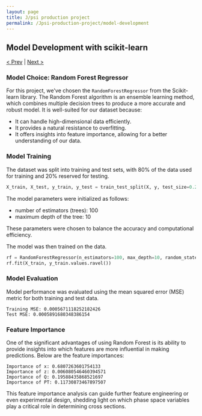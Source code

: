 ```yaml
---
layout: page
title: J/psi production project
permalink: /Jpsi-production-project/model-development
---
```


## Model Development with scikit-learn
[< Prev](proj-5.markdown) | [Next >](proj-7.markdown)

### Model Choice: Random Forest Regressor

For this project, we've chosen the `RandomForestRegressor` from the Scikit-learn library. The Random Forest algorithm is an ensemble learning method, which combines multiple decision trees to produce a more accurate and robust model. It is well-suited for our dataset because:

- It can handle high-dimensional data efficiently.
- It provides a natural resistance to overfitting.
- It offers insights into feature importance, allowing for a better understanding of our data.

### Model Training

The dataset was split into training and test sets, with 80% of the data used for training and 20% reserved for testing.

```python
X_train, X_test, y_train, y_test = train_test_split(X, y, test_size=0.2, random_state=42)
```

The model parameters were initialized as follows:

- number of estimators (trees): 100
- maximum depth of the tree: 10

These parameters were chosen to balance the accuracy and computational efficiency.

The model was then trained on the data.

```python
rf = RandomForestRegressor(n_estimators=100, max_depth=10, random_state=42)
rf.fit(X_train, y_train.values.ravel())
```

### Model Evaluation

Model performance was evaluated using the mean squared error (MSE) metric for both training and test data.

```
Training MSE: 0.0005671118252182426
Test MSE: 0.0005891680348386154
```

### Feature Importance

One of the significant advantages of using Random Forest is its ability to provide insights into which features are more influential in making predictions.  Below are the feature importances:

```
Importance of x: 0.6807263601754133
Importance of z: 0.006080546460394571
Importance of Q: 0.19588435868521697
Importance of PT: 0.11730873467897507
```

This feature importance analysis can guide further feature engineering or even experimental design, shedding light on which phase space variables play a critical role in determining cross sections.